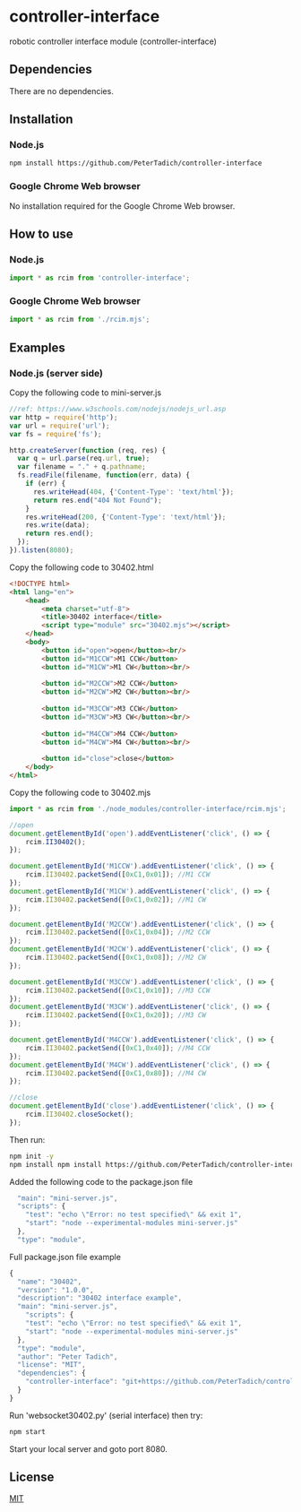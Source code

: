 # controller-interface
robotic controller interface module (controller-interface)

## Dependencies

There are no dependencies.

## Installation

### Node.js

```bash
npm install https://github.com/PeterTadich/controller-interface
```

### Google Chrome Web browser

No installation required for the Google Chrome Web browser.

## How to use

### Node.js

```js
import * as rcim from 'controller-interface';
```

### Google Chrome Web browser

```js
import * as rcim from './rcim.mjs';
```

## Examples

### Node.js (server side)

Copy the following code to mini-server.js

```js
//ref: https://www.w3schools.com/nodejs/nodejs_url.asp
var http = require('http');
var url = require('url');
var fs = require('fs');

http.createServer(function (req, res) {
  var q = url.parse(req.url, true);
  var filename = "." + q.pathname;
  fs.readFile(filename, function(err, data) {
    if (err) {
      res.writeHead(404, {'Content-Type': 'text/html'});
      return res.end("404 Not Found");
    } 
    res.writeHead(200, {'Content-Type': 'text/html'});
    res.write(data);
    return res.end();
  });
}).listen(8080); 
```

Copy the following code to 30402.html

```html
<!DOCTYPE html>
<html lang="en">
    <head>
        <meta charset="utf-8">
        <title>30402 interface</title>
        <script type="module" src="30402.mjs"></script>
    </head>
    <body>
        <button id="open">open</button><br/>
        <button id="M1CCW">M1 CCW</button>
        <button id="M1CW">M1 CW</button><br/>
        
        <button id="M2CCW">M2 CCW</button>
        <button id="M2CW">M2 CW</button><br/>
        
        <button id="M3CCW">M3 CCW</button>
        <button id="M3CW">M3 CW</button><br/>
        
        <button id="M4CCW">M4 CCW</button>
        <button id="M4CW">M4 CW</button><br/>
        
        <button id="close">close</button> 
    </body>
</html>
```

Copy the following code to 30402.mjs

```js
import * as rcim from './node_modules/controller-interface/rcim.mjs';

//open
document.getElementById('open').addEventListener('click', () => {
    rcim.II30402();
});

document.getElementById('M1CCW').addEventListener('click', () => {
    rcim.II30402.packetSend([0xC1,0x01]); //M1 CCW
});
document.getElementById('M1CW').addEventListener('click', () => {
    rcim.II30402.packetSend([0xC1,0x02]); //M1 CW
});

document.getElementById('M2CCW').addEventListener('click', () => {
    rcim.II30402.packetSend([0xC1,0x04]); //M2 CCW
});
document.getElementById('M2CW').addEventListener('click', () => {
    rcim.II30402.packetSend([0xC1,0x08]); //M2 CW
});

document.getElementById('M3CCW').addEventListener('click', () => {
    rcim.II30402.packetSend([0xC1,0x10]); //M3 CCW
});
document.getElementById('M3CW').addEventListener('click', () => {
    rcim.II30402.packetSend([0xC1,0x20]); //M3 CW
});

document.getElementById('M4CCW').addEventListener('click', () => {
    rcim.II30402.packetSend([0xC1,0x40]); //M4 CCW
});
document.getElementById('M4CW').addEventListener('click', () => {
    rcim.II30402.packetSend([0xC1,0x80]); //M4 CW
});

//close
document.getElementById('close').addEventListener('click', () => {
    rcim.II30402.closeSocket();
});
```

Then run:

```bash
npm init -y
npm install npm install https://github.com/PeterTadich/controller-interface
```

Added the following code to the package.json file

```js
  "main": "mini-server.js",
  "scripts": {
    "test": "echo \"Error: no test specified\" && exit 1",
    "start": "node --experimental-modules mini-server.js"
  },
  "type": "module",
```

Full package.json file example

```js
{
  "name": "30402",
  "version": "1.0.0",
  "description": "30402 interface example",
  "main": "mini-server.js",
    "scripts": {
    "test": "echo \"Error: no test specified\" && exit 1",
    "start": "node --experimental-modules mini-server.js"
  },
  "type": "module",
  "author": "Peter Tadich",
  "license": "MIT",
  "dependencies": {
    "controller-interface": "git+https://github.com/PeterTadich/controller-interface.git"
  }
}
```

Run 'websocket30402.py' (serial interface) then try:

```bash
npm start
```

Start your local server and goto port 8080.

## License

[MIT](LICENSE)